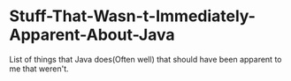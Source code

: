 # Stuff-That-Wasn-t-Immediately-Apparent-About-Java
List of things that Java does(Often well) that should have been apparent to me that weren't. 
